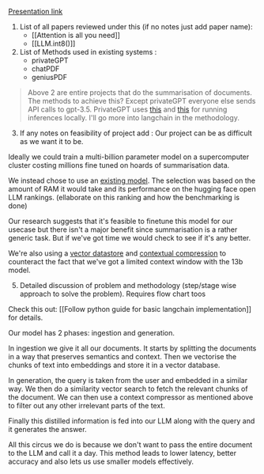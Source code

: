 [Presentation link](https://docs.google.com/presentation/d/1XOAV_Au52le07uXYJZQxmwT_GwvhFZjh/edit?usp=sharing&ouid=113458396771149391534&rtpof=true&sd=true)

1. List of all papers reviewed under this (if no notes just add paper name):
   - [[Attention is all you need]]
   - [[LLM.int8()]]
2. List of Methods used in existing systems :
   - privateGPT
   - chatPDF
   - geniusPDF
   
 >Above 2 are entire projects that do the summarisation of documents.
   The methods to achieve this? Except privateGPT everyone else sends API calls to gpt-3.5. PrivateGPT uses [this](./Find%20out%20the%20current%20state%20of%20LLMs#[Llama.cpp](https://github.com/ggerganov/llama.cpp)) and [this](./Find%20out%20the%20current%20state%20of%20LLMs#[LangChain](https://github.com/hwchase17/langchain)) for running inferences locally. I'll go more into langchain in the methodology.
   
3. If any notes on feasibility of project add :
Our project can be as difficult as we want it to be.

Ideally we could train a multi-billion parameter model on a supercomputer cluster costing millions fine tuned on hoards of summarisation data.

We instead chose to use an [existing model](Find%20out%20the%20current%20state%20of%20LLMs#^modelchoice). The selection was based on the amount of RAM it would take and its performance on the hugging face open LLM rankings. (ellaborate on this ranking and how the benchmarking is done)

Our research suggests that it's feasible to finetune this model for our usecase but there isn't a major benefit since summarisation is a rather generic task. But if we've got time we would check to see if it's any better.

We're also using a [vector datastore](./Follow%20python%20guide%20for%20basic%20langchain%20implementation#Vector%20Stores) and [contextual compression](./Follow%20python%20guide%20for%20basic%20langchain%20implementation#Context%20compressors) to counteract the fact that we've got a limited context window with the 13b model.

5. Detailed discussion of problem and methodology (step/stage wise approach to solve the problem). Requires flow chart toos

Check this out: [[Follow python guide for basic langchain implementation]] for details.

Our model has 2 phases: ingestion and generation.

In ingestion we give it all our documents. It starts by splitting the documents in a way that preserves semantics and context. Then we vectorise the chunks of text into embeddings and store it in a vector database. 

In generation, the query is taken from the user and embedded in a similar way. We then do a similarity vector search to fetch the relevant chunks of the document. We can then use a context compressor as mentioned above to filter out any other irrelevant parts of the text. 

Finally this distilled information is fed into our LLM along with the query and it generates the answer. 

All this circus we do is because we don't want to pass the entire document to the LLM and call it a day. This method leads to lower latency, better accuracy and also lets us use smaller models effectively.